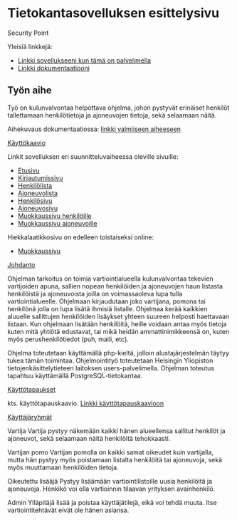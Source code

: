 # Tietokantasovelluksen esittelysivu

Security Point

Yleisiä linkkejä:

* [Linkki sovellukseeni kun tämä on palvelimella](http://lkaranko.users.cs.helsinki.fi/securitycheck/)
* [Linkki dokumentaatiooni](https://github.com/Avocadososemix/Tsoha-Bootstrap/blob/master/doc/dokumentaatio.pdf)

## Työn aihe

Työ on kulunvalvontaa helpottava ohjelma, johon pystyvät erinäiset henkilöt tallettamaan henkilötietoja ja ajoneuvojen tietoja, sekä selaamaan näitä.

Aihekuvaus dokumentaatiossa: [linkki valmiiseen aiheeseen](https://github.com/Avocadososemix/Tsoha-Bootstrap/blob/master/doc/dokumentaatio.pdf)

[Käyttökaavio](https://github.com/Avocadososemix/Tsoha-Bootstrap/blob/master/doc/securitypoint.jpg)


Linkit sovelluksen eri suunnitteluvaiheessa oleville sivuille:

* [Etusivu](http://lkaranko.users.cs.helsinki.fi/securitycheck/)
* [Kirjautumissivu](http://lkaranko.users.cs.helsinki.fi/securitycheck/login)
* [Henkilölista](http://lkaranko.users.cs.helsinki.fi/securitycheck/personlist)
* [Ajoneuvolista](http://lkaranko.users.cs.helsinki.fi/securitycheck/vehiclelist)
* [Henkilösivu](http://lkaranko.users.cs.helsinki.fi/securitycheck/person)
* [Ajoneuvosivu](http://lkaranko.users.cs.helsinki.fi/securitycheck/vehicle)
* [Muokkaussivu henkilöille](http://lkaranko.users.cs.helsinki.fi/securitycheck/edit)
* [Muokkaussivu ajoneuvoille](http://lkaranko.users.cs.helsinki.fi/securitycheck/editvehicle)

Hiekkalaatikkosivu on edelleen toistaiseksi online:
 
* [Muokkaussivu](http://lkaranko.users.cs.helsinki.fi/securitycheck/hiekkalaatikko)


<u>Johdanto</u>

Ohjelman tarkoitus on toimia vartiointialueella kulunvalvontaa tekevien vartijoiden apuna, sallien nopean henkilöiden ja ajoneuvojen haun listasta henkilöistä ja ajoneuvoista joilla on voimassaoleva lupa tulla vartiointialueelle. Ohjelmaan kirjaudutaan joko vartijana, pomona tai henkilönä jolla on lupa lisätä ihmisiä listalle. Ohjelmaa kerää kaikkien aluuelle sallittujen henkilöiden lisäykset yhteen suureen helposti haettavaan listaan. Kun ohjelmaan lisätään henkilöitä, heille voidaan antaa myös tietoja kuten mitä yhtiötä edustavat, tai mikä heidän ammattinimikkeensä on, kuten myös perushenkilötiedot (puh, maili, etc).

Ohjelma toteutetaan käyttämällä php-kieltä, jolloin alustajärjestelmän täytyy tukea tämän toimintaa. Ohjelmointityö toteutetaan Helsingin Yliopiston tietojenkäsittelytieteen laitoksen users-palvelimella. Ohjelman toteutus tapahtuu käyttämällä PostgreSQL-tietokantaa.



<u>Käyttötapaukset</u>

kts. käyttötapauskaavio.
[Linkki käyttötapauskaavioon](https://github.com/Avocadososemix/Tsoha-Bootstrap/blob/master/doc/securitypoint.jpg)


<u>Käyttäjäryhmät</u>

Vartija
Vartija pystyy näkemään kaikki hänen alueellensa sallitut henkilöt ja ajoneuvot, sekä selaamaan näitä henkilöitä tehokkaasti.

Vartijan pomo
Vartijan pomolla on kaikki samat oikeudet kuin vartijalla, mutta hän pystyy myös poistamaan listalta henkilöitä tai ajoneuvoja, sekä myös muuttamaan henkilöiden tietoja.

Oikeutettu lisääjä
Pystyy lisäämään vartiointilistoille uusia henkilöitä ja ajoneuvoja. Henkikö voi olla vartioinnin tilaavan yrityksen avainhenkilö.

Admin
Ylläpitäjä lisää ja poistaa käyttäjätilejä, eikä voi tehdä muuta. Itse vartiointitehtävät eivät ole hänen asiansa.

